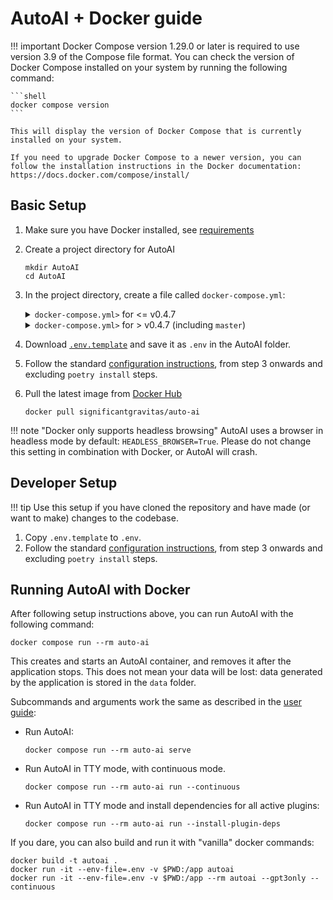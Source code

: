 # AutoAI + Docker guide

!!! important
    Docker Compose version 1.29.0 or later is required to use version 3.9 of the Compose file format.
    You can check the version of Docker Compose installed on your system by running the following command:

    ```shell
    docker compose version
    ```

    This will display the version of Docker Compose that is currently installed on your system.

    If you need to upgrade Docker Compose to a newer version, you can follow the installation instructions in the Docker documentation: https://docs.docker.com/compose/install/

## Basic Setup

1. Make sure you have Docker installed, see [requirements](#requirements)
2. Create a project directory for AutoAI

    ```shell
    mkdir AutoAI
    cd AutoAI
    ```

3. In the project directory, create a file called `docker-compose.yml`:

    <details>
    <summary>
      <code>docker-compose.yml></code> for <= v0.4.7
    </summary>

    ```yaml
    version: "3.9"
    services:
      auto-ai:
        image: significantgravitas/auto-ai
        env_file:
          - .env
        profiles: ["exclude-from-up"]
        volumes:
          - ./auto_ai_workspace:/app/auto_ai_workspace
          - ./data:/app/data
          ## allow auto-ai to write logs to disk
          - ./logs:/app/logs
          ## uncomment following lines if you want to make use of these files
          ## you must have them existing in the same folder as this docker-compose.yml
          #- type: bind
          #  source: ./azure.yaml
          #  target: /app/azure.yaml
    ```
    </details>

    <details>
    <summary>
      <code>docker-compose.yml></code> for > v0.4.7 (including <code>master</code>)
    </summary>

    ```yaml
    version: "3.9"
    services:
      auto-ai:
        image: significantgravitas/auto-ai
        env_file:
          - .env
        ports:
          - "8000:8000"  # remove this if you just want to run a single agent in TTY mode
        profiles: ["exclude-from-up"]
        volumes:
          - ./data:/app/data
          ## allow auto-ai to write logs to disk
          - ./logs:/app/logs
          ## uncomment following lines if you want to make use of these files
          ## you must have them existing in the same folder as this docker-compose.yml
    ```
    </details>


4. Download [`.env.template`][.env.template] and save it as `.env` in the AutoAI folder.
5. Follow the standard [configuration instructions](../index.md#completing-the-setup),
   from step 3 onwards and excluding `poetry install` steps.
6. Pull the latest image from [Docker Hub]

    ```shell
    docker pull significantgravitas/auto-ai
    ```

!!! note "Docker only supports headless browsing"
    AutoAI uses a browser in headless mode by default: `HEADLESS_BROWSER=True`.
    Please do not change this setting in combination with Docker, or AutoAI will crash.

[.env.template]: https://github.com/RixyAI/AutoAI/tree/master/autoai/.env.template
[Docker Hub]: https://hub.docker.com/r/significantgravitas/auto-ai

## Developer Setup

!!! tip
    Use this setup if you have cloned the repository and have made (or want to make)
    changes to the codebase.

1. Copy `.env.template` to `.env`.
2. Follow the standard [configuration instructions](../index.md#completing-the-setup),
   from step 3 onwards and excluding `poetry install` steps.

## Running AutoAI with Docker

After following setup instructions above, you can run AutoAI with the following command:

```shell
docker compose run --rm auto-ai
```

This creates and starts an AutoAI container, and removes it after the application stops.
This does not mean your data will be lost: data generated by the application is stored
in the `data` folder.

Subcommands and arguments work the same as described in the [user guide]:

* Run AutoAI:
    ```shell
    docker compose run --rm auto-ai serve
    ```
* Run AutoAI in TTY mode, with continuous mode.
    ```shell
    docker compose run --rm auto-ai run --continuous
    ```
* Run AutoAI in TTY mode and install dependencies for all active plugins:
    ```shell
    docker compose run --rm auto-ai run --install-plugin-deps
    ```

If you dare, you can also build and run it with "vanilla" docker commands:

```shell
docker build -t autoai .
docker run -it --env-file=.env -v $PWD:/app autoai
docker run -it --env-file=.env -v $PWD:/app --rm autoai --gpt3only --continuous
```

[user guide]: ../usage.md/#command-line-interface
